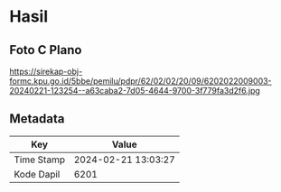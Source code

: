 # Hasil

## Foto C Plano

https://sirekap-obj-formc.kpu.go.id/5bbe/pemilu/pdpr/62/02/02/20/09/6202022009003-20240221-123254--a63caba2-7d05-4644-9700-3f779fa3d2f6.jpg


## Metadata

| Key        | Value               |
| ---------- | ------------------- |
| Time Stamp | 2024-02-21 13:03:27 |
| Kode Dapil | 6201                |



